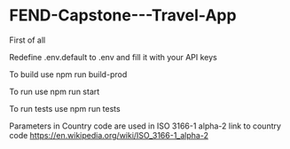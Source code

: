 # FEND-Capstone---Travel-App

First of all

Redefine .env.default to .env and fill it with your API keys

To build use npm run build-prod

To run use npm run start

To run tests use npm run tests

Parameters in Country code are used in ISO 3166-1 alpha-2
link to country code https://en.wikipedia.org/wiki/ISO_3166-1_alpha-2
